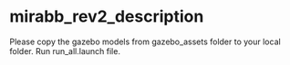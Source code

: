 # mirabb_rev2_description

Please copy the gazebo models from gazebo_assets folder to your local folder. 
Run run_all.launch file. 

